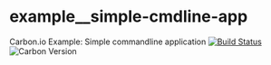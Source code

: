 # example__simple-cmdline-app
Carbon.io Example: Simple commandline application
[![Build Status](https://img.shields.io/travis/carbon-io-examples/example__simple-cmdline-app/carbon-0.6.svg?style=flat-square)](https://travis-ci.org/carbon-io-examples/example__simple-cmdline-app) ![Carbon Version](https://img.shields.io/badge/carbon--io-0.6-blue.svg?style=flat-square)

